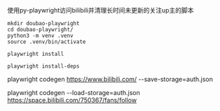 使用py-playwright访问bilibili并清理长时间未更新的关注up主的脚本



    mkdir doubao-playwright
    cd doubao-playwright/
    python3 -m venv .venv
    source .venv/bin/activate
    
    playwright install
    
    playwright install-deps


playwright codegen  https://www.bilibili.com/ --save-storage=auth.json


playwright codegen --load-storage=auth.json  https://space.bilibili.com/750367/fans/follow

